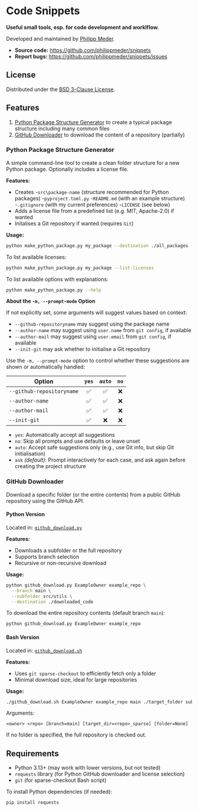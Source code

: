 # Code Snippets

**Useful small tools, esp. for code development and worklflow.**

Developed and maintained by [Philipp Meder](https://github.com/philippmeder).

* **Source code:** https://github.com/philippmeder/snippets
* **Report bugs:** https://github.com/philippmeder/snippets/issues

## License

Distributed under the [BSD 3-Clause License](./LICENSE).


## Features

1. [Python Package Structure Generator](#python-package-structure-generator) to create a typical package structure including many common files
2. [GitHub Downloader](#github-downloader) to download the content of a repository (partially)

### Python Package Structure Generator

A simple command-line tool to create a clean folder structure for a new Python package. Optionally includes a license file.

**Features:**
- Creates
    -`src\package-name` (structure recommended for Python packages)
    -`pyproject.toml.py`
    -`README.md` (with an example structure)
    -`.gitignore` (with my current preferences)
    -`LICENSE` (see below)
- Adds a license file from a predefined list (e.g. MIT, Apache-2.0) if wanted
- Initalises a Git repository if wanted (requires `Git`)

**Usage:**

```bash
python make_python_package.py my_package --destination ./all_packages --license mit
```

To list available licenses:

```bash
python make_python_package.py my_package --list-licenses
```

To list available options with explanations:

```bash
python make_python_package.py --help
```

**About the `-m, --prompt-mode` Option**

If not explicitly set, some arguments will suggest values based on context:

- `--github-repositoryname` may suggest using the package name
- `--author-name` may suggest using `user.name` from `git config`, if available
- `--author-mail` may suggest using `user.email` from `git config`, if available
- `--init-git` may ask whether to initialise a Git repository

Use the `-m, --prompt-mode` option to control whether these suggestions are shown or automatically handled:

| Option                   | `yes` | `auto` | `no`  |
|--------------------------|:-----:|:------:|:-----:|
| `--github-repositoryname`|  ✅   |   ✅    |  ❌   |
| `--author-name`          |  ✅   |   ✅    |  ❌   |
| `--author-mail`          |  ✅   |   ✅    |  ❌   |
| `--init-git`             |  ✅   |   ❌    |  ❌   |

- `yes`: Automatically accept all suggestions
- `no`: Skip all prompts and use defaults or leave unset
- `auto`: Accept safe suggestions only (e.g., use Git info, but skip Git initialisation)
- `ask` *(default)*: Prompt interactively for each case, and ask again before creating the project structure



### GitHub Downloader

Download a specific folder (or the entire contents) from a public GitHub repository using the GitHub API.

#### Python Version

Located in: [`github_download.py`](./src/github_download.py)

**Features:**

* Downloads a subfolder or the full repository
* Supports branch selection
* Recursive or non-recursive download

**Usage:**

```bash
python github_download.py ExampleOwner example_repo \
  --branch main \
  --subfolder src/utils \
  --destination ./downloaded_code
```

To download the entire repository contents (default branch `main`):

```bash
python github_download.py ExampleOwner example_repo
```

#### Bash Version

Located in: [`github_download.sh`](./src/github_download.sh)

**Features:**

* Uses `git sparse-checkout` to efficiently fetch only a folder
* Minimal download size, ideal for large repositories

**Usage:**

```bash
./github_download.sh ExampleOwner example_repo main ./target_folder subdir/in/repo
```

Arguments:

```text
<owner> <repo> [branch=main] [target_dir=<repo>_sparse] [folder=None]
```

If no folder is specified, the full repository is checked out.


## Requirements

* Python 3.13+ (may work with lower versions, but not tested)
* `requests` library (for Python GitHub downloader and license selection)
* `git` (for sparse-checkout Bash script)

To install Python dependencies (if needed):

```bash
pip install requests
```
